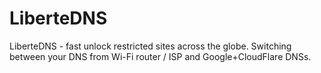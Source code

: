 # LiberteDNS
LiberteDNS - fast unlock restricted sites across the globe. Switching between your DNS from Wi-Fi router / ISP and Google+CloudFlare DNSs.
